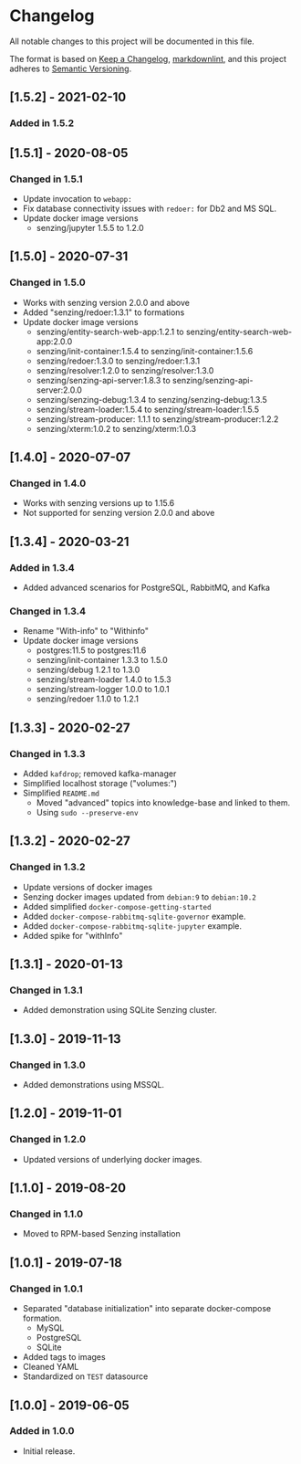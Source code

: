 # Changelog

All notable changes to this project will be documented in this file.

The format is based on [Keep a Changelog](https://keepachangelog.com/en/1.0.0/),
[markdownlint](https://dlaa.me/markdownlint/),
and this project adheres to [Semantic Versioning](https://semver.org/spec/v2.0.0.html).

## [1.5.2] - 2021-02-10

### Added in 1.5.2


## [1.5.1] - 2020-08-05

### Changed in 1.5.1

- Update invocation to `webapp:`
- Fix database connectivity issues with `redoer:` for Db2 and MS SQL.
- Update docker image versions
  - senzing/jupyter 1.5.5 to 1.2.0

## [1.5.0] - 2020-07-31

### Changed in 1.5.0

- Works with senzing version 2.0.0 and above
- Added "senzing/redoer:1.3.1" to formations
- Update docker image versions
  - senzing/entity-search-web-app:1.2.1 to senzing/entity-search-web-app:2.0.0
  - senzing/init-container:1.5.4 to senzing/init-container:1.5.6
  - senzing/redoer:1.3.0 to senzing/redoer:1.3.1
  - senzing/resolver:1.2.0 to senzing/resolver:1.3.0
  - senzing/senzing-api-server:1.8.3 to senzing/senzing-api-server:2.0.0
  - senzing/senzing-debug:1.3.4 to senzing/senzing-debug:1.3.5
  - senzing/stream-loader:1.5.4 to senzing/stream-loader:1.5.5
  - senzing/stream-producer: 1.1.1 to senzing/stream-producer:1.2.2
  - senzing/xterm:1.0.2 to senzing/xterm:1.0.3

## [1.4.0] - 2020-07-07

### Changed in 1.4.0

- Works with senzing versions up to 1.15.6
- Not supported for senzing version 2.0.0 and above

## [1.3.4] - 2020-03-21

### Added in 1.3.4

- Added advanced scenarios for PostgreSQL, RabbitMQ, and Kafka

### Changed in 1.3.4

- Rename "With-info" to "Withinfo"
- Update docker image versions
  - postgres:11.5 to postgres:11.6
  - senzing/init-container 1.3.3 to 1.5.0
  - senzing/debug 1.2.1 to 1.3.0
  - senzing/stream-loader 1.4.0 to 1.5.3
  - senzing/stream-logger 1.0.0 to 1.0.1
  - senzing/redoer 1.1.0 to 1.2.1

## [1.3.3] - 2020-02-27

### Changed in 1.3.3

- Added `kafdrop`; removed kafka-manager
- Simplified localhost storage ("volumes:")
- Simplified `README.md`
    - Moved "advanced" topics into knowledge-base and linked to them.
    - Using `sudo --preserve-env`

## [1.3.2] - 2020-02-27

### Changed in 1.3.2

- Update versions of docker images
- Senzing docker images updated from `debian:9` to `debian:10.2`
- Added simplified `docker-compose-getting-started`
- Added `docker-compose-rabbitmq-sqlite-governor` example.
- Added `docker-compose-rabbitmq-sqlite-jupyter` example.
- Added spike for "withInfo"

## [1.3.1] - 2020-01-13

### Changed in 1.3.1

- Added demonstration using SQLite Senzing cluster.

## [1.3.0] - 2019-11-13

### Changed in 1.3.0

- Added demonstrations using MSSQL.

## [1.2.0] - 2019-11-01

### Changed in 1.2.0

- Updated versions of underlying docker images.

## [1.1.0] - 2019-08-20

### Changed in 1.1.0

- Moved to RPM-based Senzing installation

## [1.0.1] - 2019-07-18

### Changed in 1.0.1

- Separated "database initialization" into separate docker-compose formation.
  - MySQL
  - PostgreSQL
  - SQLite
- Added tags to images
- Cleaned YAML
- Standardized on `TEST` datasource

## [1.0.0] - 2019-06-05

### Added in 1.0.0

- Initial release.
